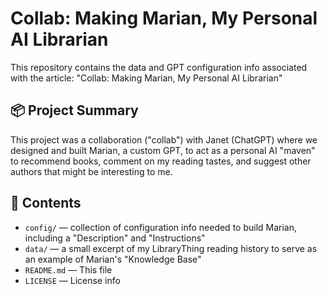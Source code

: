 # Collab: Making Marian, My Personal AI Librarian
This repository contains the data and GPT configuration info associated with the article: "Collab: Making Marian, My Personal AI Librarian"

## 📦 Project Summary

This project was a collaboration ("collab") with Janet (ChatGPT) where we designed and built Marian, a custom GPT, to act as a personal AI "maven" to recommend books, comment on my reading tastes, and suggest other authors that might be interesting to me.


## 📁 Contents

- `config/` — collection of configuration info needed to build Marian, including a "Description" and "Instructions"
- `data/` — a small excerpt of my LibraryThing reading history to serve as an example of Marian's "Knowledge Base"
- `README.md` — This file
- `LICENSE` — License info

